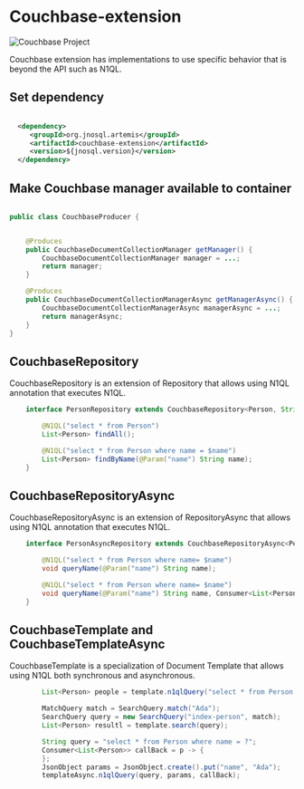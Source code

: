 # Couchbase-extension

![Couchbase Project](https://jnosql.github.io/img/logos/couchbase.svg)


Couchbase extension has implementations to use specific behavior that is beyond the API such as N1QL.


## Set dependency


```xml

  <dependency>
     <groupId>org.jnosql.artemis</groupId>
     <artifactId>couchbase-extension</artifactId>
     <version>${jnosql.version}</version>
  </dependency>
```

## Make Couchbase manager available to container

```java

public class CouchbaseProducer {


    @Produces
    public CouchbaseDocumentCollectionManager getManager() {
        CouchbaseDocumentCollectionManager manager = ...;
        return manager;
    }

    @Produces
    public CouchbaseDocumentCollectionManagerAsync getManagerAsync() {
        CouchbaseDocumentCollectionManagerAsync managerAsync = ...;
        return managerAsync;
    }
}


```


## CouchbaseRepository

CouchbaseRepository is an extension of Repository that allows using N1QL annotation that executes N1QL.


```java
    interface PersonRepository extends CouchbaseRepository<Person, String> {

        @N1QL("select * from Person")
        List<Person> findAll();

        @N1QL("select * from Person where name = $name")
        List<Person> findByName(@Param("name") String name);
    }
```

## CouchbaseRepositoryAsync

CouchbaseRepositoryAsync is an extension of RepositoryAsync that allows using N1QL annotation that executes N1QL.


```java
    interface PersonAsyncRepository extends CouchbaseRepositoryAsync<Person, String> {

        @N1QL("select * from Person where name= $name")
        void queryName(@Param("name") String name);

        @N1QL("select * from Person where name= $name")
        void queryName(@Param("name") String name, Consumer<List<Person>> callBack);
    }
```


## CouchbaseTemplate and CouchbaseTemplateAsync

CouchbaseTemplate is a specialization of Document Template that allows using N1QL both synchronous and asynchronous.

```java
        List<Person> people = template.n1qlQuery("select * from Person where name = $name", params);

        MatchQuery match = SearchQuery.match("Ada");
        SearchQuery query = new SearchQuery("index-person", match);
        List<Person> resultl = template.search(query);

        String query = "select * from Person where name = ?";
        Consumer<List<Person>> callBack = p -> {
        };
        JsonObject params = JsonObject.create().put("name", "Ada");
        templateAsync.n1qlQuery(query, params, callBack);

```
